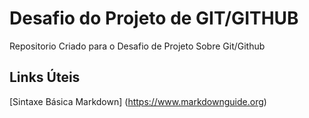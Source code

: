 # Desafio do Projeto de GIT/GITHUB
Repositorio Criado para o Desafio de Projeto Sobre Git/Github
## Links Úteis 
[Sintaxe Básica Markdown] (https://www.markdownguide.org)
